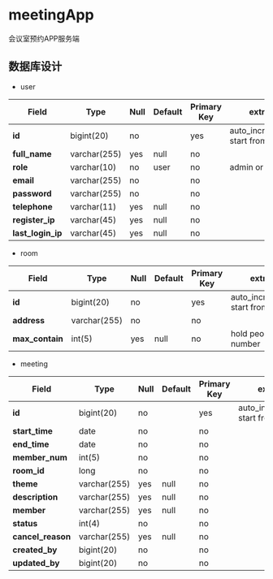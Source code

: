 # meetingApp
会议室预约APP服务端

## 数据库设计

- user

Field | Type | Null | Default | Primary Key | extra
--- | --- | ---| ---| ---| ---
**id** | bigint(20) | no |  | yes | auto_increment start from 1
**full_name** | varchar(255) | yes | null | no |
**role** | varchar(10) | no | user| no | admin or user
**email** | varchar(255) | no | | no | 
**password** | varchar(255) | no | | no | 
**telephone** | varchar(11) |  yes |null  | no |
**register_ip** | varchar(45) | yes | null |no |
**last_login_ip**| varchar(45) | yes | null | no | 

- room

Field | Type | Null | Default | Primary Key | extra
--- | --- | ---| ---| ---| ---
**id** | bigint(20) | no | |yes | auto_increment start from 1
**address** | varchar(255) | no | | no | 
**max_contain**| int(5) | yes | null | no | hold people number

- meeting 

Field | Type | Null | Default | Primary Key | extra
--- | --- | ---| ---| ---| ---
**id** | bigint(20) | no | | yes | auto_increment start from 1
**start_time** | date | no | | no |
**end_time** | date | no | | no |
**member_num**| int(5) | no | | no |
**room_id** | long | no | | no |
**theme** | varchar(255) | yes | null | no |
**description** | varchar(255) | yes | null | no | 
**member** | varchar(255) |  yes | null | no |
**status** | int(4) | no | | no |
**cancel_reason** | varchar(255) | yes | null | no |
**created_by** | bigint(20) | no | | no |
**updated_by** | bigint(20) | no | | no |

